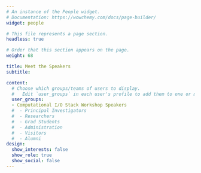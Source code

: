 ```yaml
---
# An instance of the People widget.
# Documentation: https://wowchemy.com/docs/page-builder/
widget: people

# This file represents a page section.
headless: true

# Order that this section appears on the page.
weight: 68

title: Meet the Speakers
subtitle:

content:
  # Choose which groups/teams of users to display.
  #   Edit `user_groups` in each user's profile to add them to one or more of these groups.
  user_groups:
  - Computational I/O Stack Workshop Speakers
  #  - Principal Investigators
  #  - Researchers
  #  - Grad Students
  #  - Administration
  #  - Visitors
  #  - Alumni
design:
  show_interests: false
  show_role: true
  show_social: false
---
```

